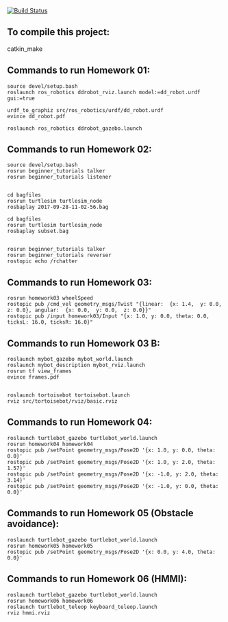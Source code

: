 

[![Build Status](https://travis-ci.org/marceloparavisi/RMI_exercicios.svg?branch=master)](https://travis-ci.org/marceloparavisi/RMI_exercicios)

## To compile this project:

catkin_make

## Commands to run Homework 01:

	source devel/setup.bash
	roslaunch ros_robotics ddrobot_rviz.launch model:=dd_robot.urdf gui:=true

	urdf_to_graphiz src/ros_robotics/urdf/dd_robot.urdf 
	evince dd_robot.pdf

	roslaunch ros_robotics ddrobot_gazebo.launch 


## Commands to run Homework 02:

	source devel/setup.bash
	rosrun beginner_tutorials talker
	rosrun beginner_tutorials listener


	cd bagfiles
	rosrun turtlesim turtlesim_node
	rosbaplay 2017-09-28-11-02-56.bag

	cd bagfiles
	rosrun turtlesim turtlesim_node
	rosbaplay subset.bag


	rosrun beginner_tutorials talker
	rosrun beginner_tutorials reverser
	rostopic echo /rchatter 


## Commands to run Homework 03:

	rosrun homework03 wheelSpeed
	rostopic pub /cmd_vel geometry_msgs/Twist "{linear:  {x: 1.4,  y: 0.0,  z: 0.0}, angular:  {x: 0.0,  y: 0.0,  z: 0.0}}" 
	rostopic pub /input homework03/Input "{x: 1.0, y: 0.0, theta: 0.0, ticksL: 16.0, ticksR: 16.0}"

## Commands to run Homework 03 B:

	roslaunch mybot_gazebo mybot_world.launch
	roslaunch mybot_description mybot_rviz.launch
	rosrun tf view_frames
	evince frames.pdf


	roslaunch tortoisebot tortoisebot.launch 
	rviz src/tortoisebot/rviz/basic.rviz


## Commands to run Homework 04:

	roslaunch turtlebot_gazebo turtlebot_world.launch
	rosrun homework04 homework04 
	rostopic pub /setPoint geometry_msgs/Pose2D '{x: 1.0, y: 0.0, theta: 0.0}'
	rostopic pub /setPoint geometry_msgs/Pose2D '{x: 1.0, y: 2.0, theta: 1.57}'
	rostopic pub /setPoint geometry_msgs/Pose2D '{x: -1.0, y: 2.0, theta: 3.14}'
	rostopic pub /setPoint geometry_msgs/Pose2D '{x: -1.0, y: 0.0, theta: 0.0}'
	
## Commands to run Homework 05 (Obstacle avoidance):
	roslaunch turtlebot_gazebo turtlebot_world.launch
	rosrun homework05 homework05 
	rostopic pub /setPoint geometry_msgs/Pose2D '{x: 0.0, y: 4.0, theta: 0.0}'

## Commands to run Homework 06 (HMMI):
	roslaunch turtlebot_gazebo turtlebot_world.launch
	rosrun homework06 homework06 
	roslaunch turtlebot_teleop keyboard_teleop.launch
	rviz hmmi.rviz




